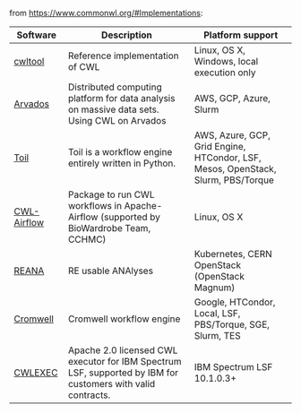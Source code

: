 from https://www.commonwl.org/#Implementations:

| Software                                                       | Description                                                                                                 | Platform support                                                                 | 
|----------------------------------------------------------------|-------------------------------------------------------------------------------------------------------------|----------------------------------------------------------------------------------| 
| [cwltool](https://github.com/common-workflow-language/cwltool) | Reference implementation of CWL                                                                             | Linux, OS X, Windows, local execution only                                       | 
| [Arvados](https://arvados.org/)                                | Distributed computing platform for data analysis on massive data sets. Using CWL on Arvados                 | AWS, GCP, Azure, Slurm                                                           | 
| [Toil](https://github.com/BD2KGenomics/toil)                   | Toil is a workflow engine entirely written in Python.                                                       | AWS, Azure, GCP, Grid Engine, HTCondor, LSF, Mesos, OpenStack, Slurm, PBS/Torque | 
| [CWL-Airflow](https://github.com/Barski-lab/cwl-airflow)       | Package to run CWL workflows in Apache-Airflow (supported by BioWardrobe Team, CCHMC)                       | Linux, OS X                                                                      | 
| [REANA](https://reana.readthedocs.io/en/latest/index.html)     | RE usable ANAlyses                                                                                          | Kubernetes, CERN OpenStack (OpenStack Magnum)                                    | 
| [Cromwell](https://github.com/broadinstitute/cromwell)         | Cromwell workflow engine                                                                                    | Google, HTCondor, Local, LSF, PBS/Torque, SGE, Slurm, TES                        | 
| [CWLEXEC](https://github.com/IBMSpectrumComputing/cwlexec)     | Apache 2.0 licensed CWL executor for IBM Spectrum LSF, supported by IBM for customers with valid contracts. | IBM Spectrum LSF 10.1.0.3+                                                       | 
